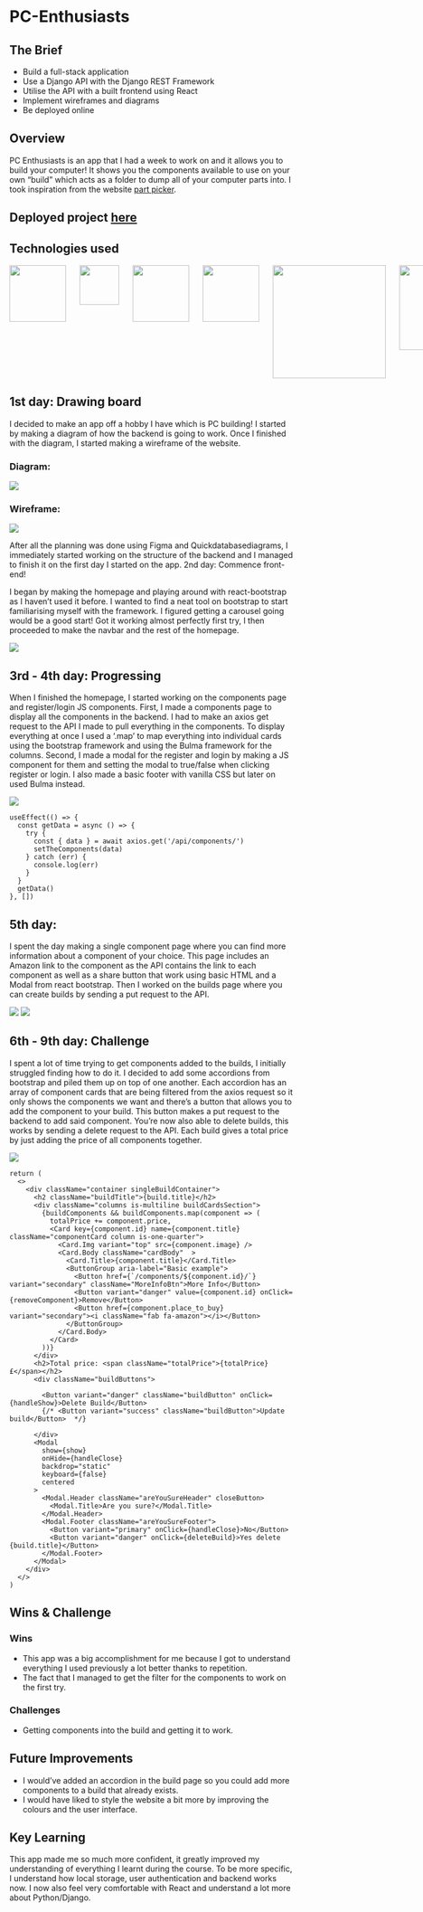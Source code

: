 # PC-Enthusiasts

## The Brief

<ul>
<li>Build a full-stack application</li>
<li>Use a Django API with the Django REST Framework</li>
<li>Utilise the API with a built frontend using React</li>
<li>Implement wireframes and diagrams</li>
<li>Be deployed online</li>
</ul>

## Overview

PC Enthusiasts is an app that I had a week to work on and it allows you to build your computer! It shows you the components available to use on your own “build” which acts as a folder to dump all of your computer parts into. I took inspiration from the website <a href="https://pcpartpicker.com">part picker</a>. 

## Deployed project <a href="https://pc-enthusiasts.herokuapp.com">here</a>

## Technologies used

<div style="display: flex; flex-direction: row; gap: 1.5rem; margin-bottom: 10px;">
  <img style="width: 100px;" src="https://i.imgur.com/tlQzHt6.png">
  <img style="width: 70px;" src="https://i.imgur.com/BYUqdTS.png">
  <img style="width: 100px;" src="https://i.imgur.com/k9De3HS.png">
  <img style="width: 100px;" src="https://i.imgur.com/0O17BWj.png">
  <img style="width: 200px;" src="https://i.imgur.com/C9s6ueO.png">
  <img style="width: 150px;" src="https://i.imgur.com/st6ajnt.jpg">
</div> 
      


## 1st day: Drawing board

I decided to make an app off a hobby I have which is PC building! I started by making a diagram of how the backend is going to work. Once I finished with the diagram, I started making a wireframe of the website.


### Diagram:

<img src="https://i.imgur.com/5LYWudn.png">

### Wireframe: 

<img src="https://i.imgur.com/aZc1DEB.png">

After all the planning was done using Figma and Quickdatabasediagrams, I immediately started working on the structure of the backend and I managed to finish it on the first day I started on the app.
2nd day: Commence front-end!

I began by making the homepage and playing around with react-bootstrap as I haven’t used it before. I wanted to find a neat tool on bootstrap to start familiarising myself with the framework. I figured getting a carousel going would be a good start! Got it working almost perfectly first try, I then proceeded to make the navbar and the rest of the homepage.

<img src="https://i.imgur.com/JhqkLs8.gif">



## 3rd - 4th day: Progressing

When I finished the homepage, I started working on the components page and register/login JS components. First, I made a components page to display all the components in the backend. I had to make an axios get request to the API I made to pull everything in the components. To display everything at once I used a ‘.map’ to map everything into individual cards using the bootstrap framework and using the Bulma framework for the columns. Second, I made a modal for the register and login by making a JS component for them and setting the modal to true/false when clicking register or login. I also made a basic footer with vanilla CSS but later on used Bulma instead.

<img src="https://i.imgur.com/kSEy0Bd.png">

    useEffect(() => {
      const getData = async () => {
        try {
          const { data } = await axios.get('/api/components/')
          setTheComponents(data)
        } catch (err) {
          console.log(err)
        }
      }
      getData()
    }, [])

## 5th day: 
I spent the day making a single component page where you can find more information about a component of your choice. This page includes an Amazon link to the component as the API contains the link to each component as well as a share button that work using basic HTML and a Modal from react bootstrap. Then I worked on the builds page where you can create builds by sending a put request to the API. 

<img src="https://i.imgur.com/JYDAp0H.png">

<img src="https://i.imgur.com/fsV8L54.png">

## 6th - 9th day: Challenge

I spent a lot of time trying to get components added to the builds, I initially struggled finding how to do it. I decided to add some accordions from bootstrap and piled them up on top of one another. Each accordion has an array of component cards that are being filtered from the axios request so it only shows the components we want and there’s a button that allows you to add the component to your build. This button makes a put request to the backend to add said component. You’re now also able to delete builds, this works by sending a delete request to the API. Each build gives a total price by just adding the price of all components together.

<img src="https://i.imgur.com/ALXaMc3.png">



    return (
      <>
        <div className="container singleBuildContainer">
          <h2 className="buildTitle">{build.title}</h2>
          <div className="columns is-multiline buildCardsSection">
            {buildComponents && buildComponents.map(component => (
              totalPrice += component.price,
              <Card key={component.id} name={component.title} className="componentCard column is-one-quarter">
                <Card.Img variant="top" src={component.image} />
                <Card.Body className="cardBody"  >
                  <Card.Title>{component.title}</Card.Title>
                  <ButtonGroup aria-label="Basic example">
                    <Button href={`/components/${component.id}/`} variant="secondary" className="MoreInfoBtn">More Info</Button>
                    <Button variant="danger" value={component.id} onClick={removeComponent}>Remove</Button>
                    <Button href={component.place_to_buy} variant="secondary"><i className="fab fa-amazon"></i></Button>
                  </ButtonGroup>
                </Card.Body>
              </Card>
            ))}
          </div>
          <h2>Total price: <span className="totalPrice">{totalPrice}£</span></h2>
          <div className="buildButtons">

            <Button variant="danger" className="buildButton" onClick={handleShow}>Delete Build</Button>
            {/* <Button variant="success" className="buildButton">Update build</Button>  */}

          </div>
          <Modal
            show={show}
            onHide={handleClose}
            backdrop="static"
            keyboard={false}
            centered
          >
            <Modal.Header className="areYouSureHeader" closeButton>
              <Modal.Title>Are you sure?</Modal.Title>
            </Modal.Header>
            <Modal.Footer className="areYouSureFooter">
              <Button variant="primary" onClick={handleClose}>No</Button>
              <Button variant="danger" onClick={deleteBuild}>Yes delete {build.title}</Button>
            </Modal.Footer>
          </Modal>
        </div>
      </>
    )



## Wins & Challenge

### Wins

<ul>
<li>This app was a big accomplishment for me because I got to understand everything I used previously a lot better thanks to repetition.</li>
<li>The fact that I managed to get the filter for the components to work on the first try.</li>
</ul>

### Challenges
<ul>
 <li>Getting components into the build and getting it to work.</li>
</ul>

## Future Improvements

<ul>
<li>I would’ve added an accordion in the build page so you could add more components to a build that already exists.</li>
<li>I would have liked to style the website a bit more by improving the colours and the user interface.</li>
</ul>

## Key Learning

This app made me so much more confident, it greatly improved my understanding of everything I learnt during the course. To be more specific, I understand how local storage, user authentication and backend works now. I now also feel very comfortable with React and understand a lot more about Python/Django.

